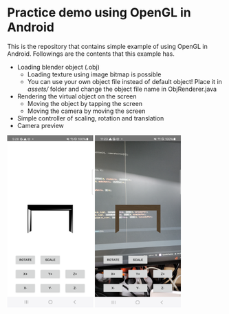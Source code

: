 # Practice demo using OpenGL in Android

This is the repository that contains simple example of using OpenGL in Android. Followings are the contents that this example has.

- Loading blender object (.obj) 
  - Loading texture using image bitmap is possible
  - You can use your own object file instead of default object! Place it in *assets/* folder and change the object file name in ObjRenderer.java 
- Rendering the virtual object on the screen
  - Moving the object by tapping the screen
  - Moving the camera by moving the screen
- Simple controller of scaling, rotation and translation
- Camera preview

<p>
  <img src="./resources/demo.png" width="200" height="400"/>
  <img src="./resources/demo2.png" width="200" height="400"/>
</p>

